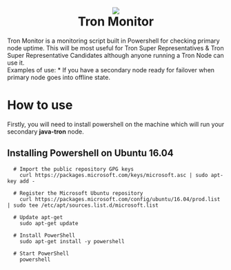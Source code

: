 <h1 align="center">
  <img src="https://github.com/dbriggsie/tron-monitor/blob/master/tron-monitor.png">
  <br/>
  Tron Monitor
</h1>
Tron Monitor is a monitoring script built in Powershell for checking primary node uptime. This will be most useful for Tron Super Representatives & Tron Super Representative Candidates although anyone running a Tron Node can use it.
<br/>
Examples of use:
  * If you have a secondary node ready for failover when primary node goes into offline state.

# How to use
Firstly, you will need to install powershell on the machine which will run your secondary **java-tron** node.
   ## Installing Powershell on Ubuntu 16.04
      # Import the public repository GPG keys
        curl https://packages.microsoft.com/keys/microsoft.asc | sudo apt-key add -

      # Register the Microsoft Ubuntu repository
        curl https://packages.microsoft.com/config/ubuntu/16.04/prod.list | sudo tee /etc/apt/sources.list.d/microsoft.list

      # Update apt-get
        sudo apt-get update

      # Install PowerShell
        sudo apt-get install -y powershell

      # Start PowerShell
        powershell
   
